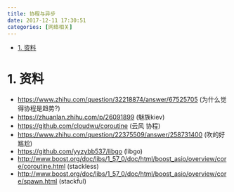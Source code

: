 ```yaml
---
title: 协程与异步
date: 2017-12-11 17:30:51
categories: [网络相关]
---
```



<!-- TOC -->

- [1. 资料](#1-资料)

<!-- /TOC -->


<a id="markdown-1-资料" name="1-资料"></a>
# 1. 资料
* https://www.zhihu.com/question/32218874/answer/67525705 (为什么觉得协程是趋势?)
* https://zhuanlan.zhihu.com/p/26091899 (魅族kiev)
* https://github.com/cloudwu/coroutine (云风 协程)
* https://www.zhihu.com/question/22375509/answer/258731400 (吹的好尴尬)
* https://github.com/yyzybb537/libgo (libgo)
* http://www.boost.org/doc/libs/1_57_0/doc/html/boost_asio/overview/core/coroutine.html (stackless)
* http://www.boost.org/doc/libs/1_57_0/doc/html/boost_asio/overview/core/spawn.html (stackful)
